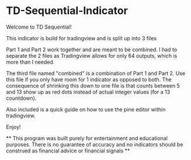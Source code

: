 # TD-Sequential-Indicator

Welcome to TD Sequential!

This indicator is build for tradingview and is split up into 3 files

Part 1 and Part 2 work together and are meant to be combined. I had to separate the 2 files as Tradingview allows for only 64 outputs, which is more than I needed.

The third file named "combined" is a combination of Part 1 and Part 2. Use this file if you only have room for 1 indicator as opposed to both. The consequence of shrinking this down to one file is that counts between 5 and 13 show up as red dots instead of actual integer values (for a 13 countdown).  

Also included is a quick guide on how to use the pine editor within tradingview.

Enjoy!


** This program was built purely for entertainment and educational purposes. There is no guarantee of accuracy and no indicators should be construed as financial advice or financial signals ** 
